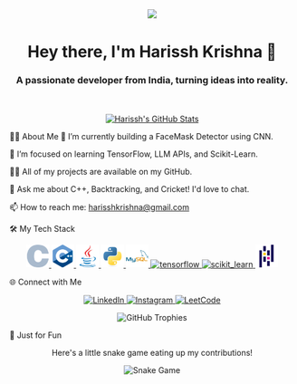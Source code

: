 <div align="center">
<img src="https://media.giphy.com/media/M9gbBd9nbDrOTu1Mqx/giphy.gif" width="100" />
<h1 align="center">Hey there, I'm Harissh Krishna 👋</h1>
<h3 align="center">A passionate developer from India, turning ideas into reality.</h3>
<img src="https://komarev.com/ghpvc/?username=harissh-k06&style=flat-square&color=blueviolet" alt=""/>
</div>

<br/>

<div align="center">
<a href="https://github.com/harissh-k06">
<img src="https://github-readme-stats.vercel.app/api?username=harissh-k06&show_icons=true&theme=dracula&hide_border=true&count_private=true" alt="Harissh's GitHub Stats" />
</a>
</div>

👨‍💻 About Me
🚀 I’m currently building a FaceMask Detector using CNN.

🧠 I’m focused on learning TensorFlow, LLM APIs, and Scikit-Learn.

👨‍💻 All of my projects are available on my GitHub.

💬 Ask me about C++, Backtracking, and Cricket! I'd love to chat.

📫 How to reach me: harisshkrishna@gmail.com

🛠️ My Tech Stack
<p align="center">
<a href="https://www.cprogramming.com/" target="_blank" rel="noreferrer">
<img src="https://raw.githubusercontent.com/devicons/devicon/master/icons/c/c-original.svg" alt="c" width="40" height="40"/>
</a>
<a href="https://www.w3schools.com/cpp/" target="_blank" rel="noreferrer">
<img src="https://raw.githubusercontent.com/devicons/devicon/master/icons/cplusplus/cplusplus-original.svg" alt="cplusplus" width="40" height="40"/>
</a>
<a href="https://www.java.com" target="_blank" rel="noreferrer">
<img src="https://raw.githubusercontent.com/devicons/devicon/master/icons/java/java-original.svg" alt="java" width="40" height="40"/>
</a>
<a href="https://www.python.org" target="_blank" rel="noreferrer">
<img src="https://raw.githubusercontent.com/devicons/devicon/master/icons/python/python-original.svg" alt="python" width="40" height="40"/>
</a>
<a href="https://www.mysql.com/" target="_blank" rel="noreferrer">
<img src="https://raw.githubusercontent.com/devicons/devicon/master/icons/mysql/mysql-original-wordmark.svg" alt="mysql" width="40" height="40"/>
</a>
<a href="https://www.tensorflow.org" target="_blank" rel="noreferrer">
<img src="https://www.vectorlogo.zone/logos/tensorflow/tensorflow-icon.svg" alt="tensorflow" width="40" height="40"/>
</a>
<a href="https://scikit-learn.org/" target="_blank" rel="noreferrer">
<img src="https://upload.wikimedia.org/wikipedia/commons/0/05/Scikit_learn_logo_small.svg" alt="scikit_learn" width="40" height="40"/>
</a>
<a href="https://pandas.pydata.org/" target="_blank" rel="noreferrer">
<img src="https://raw.githubusercontent.com/devicons/devicon/2ae2a900d2f041da66e950e4d48052658d850630/icons/pandas/pandas-original.svg" alt="pandas" width="40" height="40"/>
</a>
</p>

🌐 Connect with Me
<p align="center">
<a href="https://www.linkedin.com/in/harisshkrishna/" target="_blank">
<img src="https://img.shields.io/badge/LinkedIn-0077B5?style=for-the-badge&logo=linkedin&logoColor=white" alt="LinkedIn"/>
</a>
<a href="https://instagram.com/harissh_k06" target="_blank">
<img src="https://img.shields.io/badge/Instagram-E4405F?style=for-the-badge&logo=instagram&logoColor=white" alt="Instagram"/>
</a>
<a href="https://www.leetcode.com/harissh_krishana_06" target="_blank">
<img src="https://img.shields.io/badge/LeetCode-FFA116?style=for-the-badge&logo=leetcode&logoColor=black" alt="LeetCode"/>
</a>
</p>

<div align="center">
<img src="https://github-profile-trophy.vercel.app/?username=harissh-k06&theme=dracula&no-frame=true&no-bg=true&margin-w=4" alt="GitHub Trophies" />
</div>

🐍 Just for Fun
<div align="center">
<p>Here's a little snake game eating up my contributions!</p>
<img src="https://github-readme-snake.vercel.app/api/snake?username=harissh-k06&color_snake=#6272a4&color_dots=#f8f8f2,#ffb86c,#ff79c6,#bd93f9,#ff5555,#50fa7b" alt="Snake Game" />
</div>
